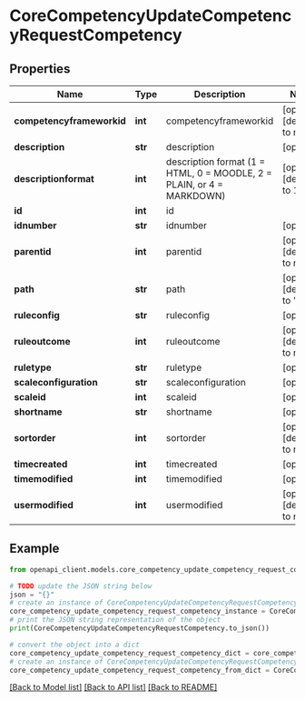 # CoreCompetencyUpdateCompetencyRequestCompetency


## Properties

Name | Type | Description | Notes
------------ | ------------- | ------------- | -------------
**competencyframeworkid** | **int** | competencyframeworkid | [optional] [default to null]
**description** | **str** | description | [optional] 
**descriptionformat** | **int** | description format (1 &#x3D; HTML, 0 &#x3D; MOODLE, 2 &#x3D; PLAIN, or 4 &#x3D; MARKDOWN) | [optional] [default to 1]
**id** | **int** | id | 
**idnumber** | **str** | idnumber | [optional] 
**parentid** | **int** | parentid | [optional] [default to null]
**path** | **str** | path | [optional] [default to 'null']
**ruleconfig** | **str** | ruleconfig | [optional] 
**ruleoutcome** | **int** | ruleoutcome | [optional] [default to null]
**ruletype** | **str** | ruletype | [optional] 
**scaleconfiguration** | **str** | scaleconfiguration | [optional] 
**scaleid** | **int** | scaleid | [optional] 
**shortname** | **str** | shortname | [optional] 
**sortorder** | **int** | sortorder | [optional] [default to null]
**timecreated** | **int** | timecreated | [optional] 
**timemodified** | **int** | timemodified | [optional] 
**usermodified** | **int** | usermodified | [optional] [default to null]

## Example

```python
from openapi_client.models.core_competency_update_competency_request_competency import CoreCompetencyUpdateCompetencyRequestCompetency

# TODO update the JSON string below
json = "{}"
# create an instance of CoreCompetencyUpdateCompetencyRequestCompetency from a JSON string
core_competency_update_competency_request_competency_instance = CoreCompetencyUpdateCompetencyRequestCompetency.from_json(json)
# print the JSON string representation of the object
print(CoreCompetencyUpdateCompetencyRequestCompetency.to_json())

# convert the object into a dict
core_competency_update_competency_request_competency_dict = core_competency_update_competency_request_competency_instance.to_dict()
# create an instance of CoreCompetencyUpdateCompetencyRequestCompetency from a dict
core_competency_update_competency_request_competency_from_dict = CoreCompetencyUpdateCompetencyRequestCompetency.from_dict(core_competency_update_competency_request_competency_dict)
```
[[Back to Model list]](../README.md#documentation-for-models) [[Back to API list]](../README.md#documentation-for-api-endpoints) [[Back to README]](../README.md)


